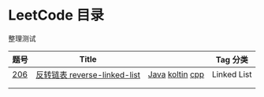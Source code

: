 # LeetCode 目录

整理测试


| 题号                                                         | Title                                                        |                                                              | Tag 分类    |
| ------------------------------------------------------------ | ------------------------------------------------------------ | ------------------------------------------------------------ | ----------- |
| [206](https://leetcode-cn.com/problems/reverse-linked-list/) | [ 反转链表 reverse-linked-list](https://github.com/JessonYue/LeetCodeLearning/tree/master/Array/austenYang/Leetcode/JavaKotlin/src/L206) | [Java](https://github.com/JessonYue/LeetCodeLearning/blob/master/Array/austenYang/Leetcode/JavaKotlin/src/L206/Solution.java) [koltin](https://github.com/JessonYue/LeetCodeLearning/blob/master/Array/austenYang/Leetcode/JavaKotlin/src/L206/KSolution.kt) [cpp](https://github.com/JessonYue/LeetCodeLearning/blob/master/Array/austenYang/Leetcode/Cpp/L206/Solution.cpp) | Linked List |
|                                                              |                                                              |                                                              |             |
|                                                              |                                                              |                                                              |             |

